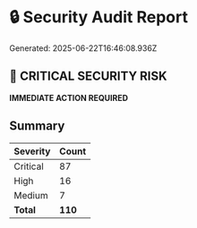 # 🔒 Security Audit Report

Generated: 2025-06-22T16:46:08.936Z

## 🚨 CRITICAL SECURITY RISK

**IMMEDIATE ACTION REQUIRED**

## Summary

| Severity | Count |
|----------|-------|
| Critical | 87 |
| High | 16 |
| Medium | 7 |
| **Total** | **110** |

